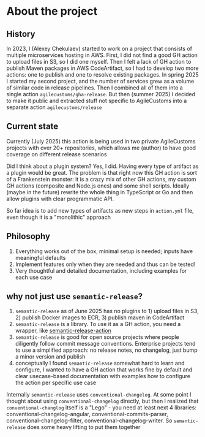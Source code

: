 # About the project

## History

In 2023, I (Alexey Chekulaev) started to work on a project that consists of multiple microservices hosting in AWS.
First, I did not find a good GH action to upload files in S3, so I did one myself.
Then I felt a lack of GH action to publish Maven packages in AWS CodeArtifact, so I had to develop two more actions:
one to publish and one to resolve existing packages.
In spring 2025 I started my second project, and the number of services grew as a volume of similar code in release pipelines.
Then I combined all of them into a single action `agilecustoms/gha-release`.
But then (summer 2025) I decided to make it public and extracted stuff not specific to AgileCustoms into a separate action `agilecustoms/release`

## Current state

Currently (July 2025) this action is being used in two private AgileCustoms projects with over 20+ repositories,
which allows me (author) to have good coverage on different release scenarios

Did I think about a plugin system? Yes, I did. Having every type of artifact as a plugin would be great.
The problem is that right now this GH action is sort of a Frankenstein monster:
it is a crazy mix of other GH actions, my custom GH actions (composite and Node.js ones) and some shell scripts.
Ideally (maybe in the future) rewrite the whole thing in TypeScript or Go and then allow plugins with clear programmatic API.

So far idea is to add new types of artifacts as new steps in `action.yml` file, even though it is a "monolithic" approach

## Philosophy

1. Everything works out of the box, minimal setup is needed; inputs have meaningful defaults
2. Implement features only when they are needed and thus can be tested!
3. Very thoughtful and detailed documentation, including examples for each use case

## why not just use `semantic-release`?

1. `semantic-release` as of June 2025 has no plugins to 1) upload files in S3, 2) publish Docker images to ECR, 3) publish maven in CodeArtifact
2. `semantic-release` is a library. To use it as a GH action, you need a wrapper, like [semantic-release-action](https://github.com/cycjimmy/semantic-release-action)
3. `semantic-release` is good for open source projects where people diligently follow commit message conventions.
Enterprise projects tend to use a simplified approach: no release notes, no changelog, just bump a minor version and publish
4. conceptually I found `semantic-release` somewhat hard to learn and configure,
I wanted to have a GH action that works fine by default and clear usecase-based documentation with examples
how to configure the action per specific use case

Internally `semantic-release` uses `conventional-changelog`. At some point I thought about using `conventional-changelog` directly,
but then I realized that `conventional-changlog` itself is a "Lego" - you need at least next 4 libraries:
conventional-changelog-angular, conventional-commits-parser, conventional-changelog-filter, conventional-changelog-writer.
So `semantic-release` does some heavy lifting to put them together
